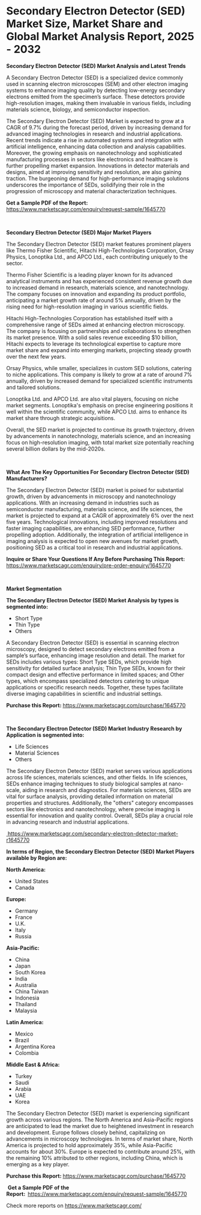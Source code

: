 <p><h1>Secondary Electron Detector (SED) Market Size, Market Share and Global Market Analysis Report, 2025 - 2032</h1></p><p><strong>Secondary Electron Detector (SED) Market Analysis and Latest Trends</strong></p>
<p><p>A Secondary Electron Detector (SED) is a specialized device commonly used in scanning electron microscopes (SEM) and other electron imaging systems to enhance imaging quality by detecting low-energy secondary electrons emitted from the specimen’s surface. These detectors provide high-resolution images, making them invaluable in various fields, including materials science, biology, and semiconductor inspection.</p><p>The Secondary Electron Detector (SED) Market is expected to grow at a CAGR of 9.7% during the forecast period, driven by increasing demand for advanced imaging technologies in research and industrial applications. Recent trends indicate a rise in automated systems and integration with artificial intelligence, enhancing data collection and analysis capabilities. Moreover, the growing emphasis on nanotechnology and sophisticated manufacturing processes in sectors like electronics and healthcare is further propelling market expansion. Innovations in detector materials and designs, aimed at improving sensitivity and resolution, are also gaining traction. The burgeoning demand for high-performance imaging solutions underscores the importance of SEDs, solidifying their role in the progression of microscopy and material characterization techniques.</p></p>
<p><strong>Get a Sample PDF of the Report:&nbsp;</strong> <a href="https://www.marketscagr.com/enquiry/request-sample/1645770?utm_campaign=3095&utm_medium=2&utm_source=Github&utm_content=ia&utm_term=29032025&utm_id=secondary-electron-detector-sed">https://www.marketscagr.com/enquiry/request-sample/1645770</a></p>
<p>&nbsp;</p>
<p><strong>Secondary Electron Detector (SED) Major Market Players</strong></p>
<p><p>The Secondary Electron Detector (SED) market features prominent players like Thermo Fisher Scientific, Hitachi High-Technologies Corporation, Orsay Physics, Lonoptika Ltd., and APCO Ltd., each contributing uniquely to the sector. </p><p>Thermo Fisher Scientific is a leading player known for its advanced analytical instruments and has experienced consistent revenue growth due to increased demand in research, materials science, and nanotechnology. The company focuses on innovation and expanding its product portfolio, anticipating a market growth rate of around 5% annually, driven by the rising need for high-resolution imaging in various scientific fields.</p><p>Hitachi High-Technologies Corporation has established itself with a comprehensive range of SEDs aimed at enhancing electron microscopy. The company is focusing on partnerships and collaborations to strengthen its market presence. With a solid sales revenue exceeding $10 billion, Hitachi expects to leverage its technological expertise to capture more market share and expand into emerging markets, projecting steady growth over the next few years.</p><p>Orsay Physics, while smaller, specializes in custom SED solutions, catering to niche applications. This company is likely to grow at a rate of around 7% annually, driven by increased demand for specialized scientific instruments and tailored solutions.</p><p>Lonoptika Ltd. and APCO Ltd. are also vital players, focusing on niche market segments. Lonoptika's emphasis on precise engineering positions it well within the scientific community, while APCO Ltd. aims to enhance its market share through strategic acquisitions.</p><p>Overall, the SED market is projected to continue its growth trajectory, driven by advancements in nanotechnology, materials science, and an increasing focus on high-resolution imaging, with total market size potentially reaching several billion dollars by the mid-2020s.</p></p>
<p>&nbsp;</p>
<p><strong>What Are The Key Opportunities For Secondary Electron Detector (SED) Manufacturers?</strong></p>
<p><p>The Secondary Electron Detector (SED) market is poised for substantial growth, driven by advancements in microscopy and nanotechnology applications. With an increasing demand in industries such as semiconductor manufacturing, materials science, and life sciences, the market is projected to expand at a CAGR of approximately 6% over the next five years. Technological innovations, including improved resolutions and faster imaging capabilities, are enhancing SED performance, further propelling adoption. Additionally, the integration of artificial intelligence in imaging analysis is expected to open new avenues for market growth, positioning SED as a critical tool in research and industrial applications.</p></p>
<p><strong>Inquire or Share Your Questions If Any Before Purchasing This Report:</strong> <a href="https://www.marketscagr.com/enquiry/pre-order-enquiry/1645770?utm_campaign=3095&utm_medium=2&utm_source=Github&utm_content=ia&utm_term=29032025&utm_id=secondary-electron-detector-sed">https://www.marketscagr.com/enquiry/pre-order-enquiry/1645770</a></p>
<p>&nbsp;</p>
<p><strong>Market Segmentation</strong></p>
<p><strong>The Secondary Electron Detector (SED) Market Analysis by types is segmented into:</strong></p>
<p><ul><li>Short Type</li><li>Thin Type</li><li>Others</li></ul></p>
<p><p>A Secondary Electron Detector (SED) is essential in scanning electron microscopy, designed to detect secondary electrons emitted from a sample’s surface, enhancing image resolution and detail. The market for SEDs includes various types: Short Type SEDs, which provide high sensitivity for detailed surface analysis; Thin Type SEDs, known for their compact design and effective performance in limited spaces; and Other types, which encompass specialized detectors catering to unique applications or specific research needs. Together, these types facilitate diverse imaging capabilities in scientific and industrial settings.</p></p>
<p><strong>Purchase this Report:&nbsp;</strong><a href="https://www.marketscagr.com/purchase/1645770?utm_campaign=3095&utm_medium=2&utm_source=Github&utm_content=ia&utm_term=29032025&utm_id=secondary-electron-detector-sed">https://www.marketscagr.com/purchase/1645770</a></p>
<p>&nbsp;</p>
<p><strong>The Secondary Electron Detector (SED) Market Industry Research by Application is segmented into:</strong></p>
<p><ul><li>Life Sciences</li><li>Material Sciences</li><li>Others</li></ul></p>
<p><p>The Secondary Electron Detector (SED) market serves various applications across life sciences, materials sciences, and other fields. In life sciences, SEDs enhance imaging techniques to study biological samples at nano-scale, aiding in research and diagnostics. For materials sciences, SEDs are vital for surface analysis, providing detailed information on material properties and structures. Additionally, the "others" category encompasses sectors like electronics and nanotechnology, where precise imaging is essential for innovation and quality control. Overall, SEDs play a crucial role in advancing research and industrial applications.</p></p>
<p><a href="https://www.marketscagr.com/secondary-electron-detector-market-r1645770?utm_campaign=3095&utm_medium=2&utm_source=Github&utm_content=ia&utm_term=29032025&utm_id=secondary-electron-detector-sed">&nbsp;https://www.marketscagr.com/secondary-electron-detector-market-r1645770</a></p>
<p><strong>In terms of Region, the Secondary Electron Detector (SED) Market Players available by Region are:</strong></p>
<p>
    <p> <strong> North America: </strong>
        <ul>
            <li>United States</li>
            <li>Canada</li>
        </ul>
        </p> 
    <p> <strong> Europe: </strong>
        <ul>
            <li>Germany</li>
            <li>France</li>
            <li>U.K.</li>
            <li>Italy</li>
            <li>Russia</li>
        </ul>
        </p> 
    <p> <strong> Asia-Pacific: </strong>
        <ul>
            <li>China</li>
            <li>Japan</li>
            <li>South Korea</li>
            <li>India</li>
            <li>Australia</li>
            <li>China Taiwan</li>
            <li>Indonesia</li>
            <li>Thailand</li>
            <li>Malaysia</li>
        </ul>
        </p> 
    <p> <strong> Latin America: </strong>
        <ul>
            <li>Mexico</li>
            <li>Brazil</li>
            <li>Argentina Korea</li>
            <li>Colombia</li>
        </ul>
        </p> 
    <p> <strong> Middle East & Africa: </strong>
        <ul>
            <li>Turkey</li>
            <li>Saudi</li>
            <li>Arabia</li>
            <li>UAE</li>
            <li>Korea</li>
        </ul>
    </p>
    </p>
<p><p>The Secondary Electron Detector (SED) market is experiencing significant growth across various regions. The North America and Asia-Pacific regions are anticipated to lead the market due to heightened investment in research and development. Europe follows closely behind, capitalizing on advancements in microscopy technologies. In terms of market share, North America is projected to hold approximately 35%, while Asia-Pacific accounts for about 30%. Europe is expected to contribute around 25%, with the remaining 10% attributed to other regions, including China, which is emerging as a key player.</p></p>
<p><strong>Purchase this Report: </strong><a href="https://www.marketscagr.com/purchase/1645770?utm_campaign=3095&utm_medium=2&utm_source=Github&utm_content=ia&utm_term=29032025&utm_id=secondary-electron-detector-sed">https://www.marketscagr.com/purchase/1645770</a></p>
<p>&nbsp;<strong>Get a Sample PDF of the Report:&nbsp;&nbsp;</strong><a href="https://www.marketscagr.com/enquiry/request-sample/1645770?utm_campaign=3095&utm_medium=2&utm_source=Github&utm_content=ia&utm_term=29032025&utm_id=secondary-electron-detector-sed">https://www.marketscagr.com/enquiry/request-sample/1645770</a></p>
<p><strong></strong></p>
<p>Check more reports on <a href="https://www.marketscagr.com/?utm_campaign=3095&utm_medium=2&utm_source=Github&utm_content=ia&utm_term=29032025&utm_id=secondary-electron-detector-sed">https://www.marketscagr.com/</a></p>